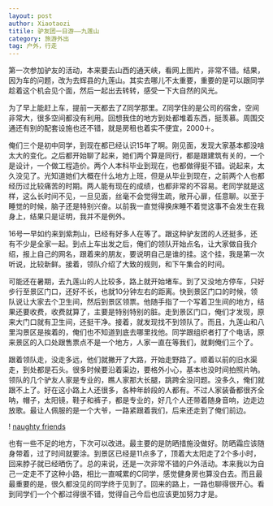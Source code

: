 ```yaml
---
layout: post
author: Xiaotaozi
titile: 驴友团一日游——九莲山
category: 旅游外出
tag: 户外，行走
---
```


第一次参加驴友的活动，本来要去山西的通天峡，看网上图片，非常不错。结果，因为车的问题，改为去辉县的九莲山。其实去哪儿不太重要，重要的是可以跟同学趁着这个机会见个面，然后一起出去转转，感受一下大自然的风光。

为了早上能赶上车，提前一天都去了Z同学那里。Z同学住的是公司的宿舍，空间非常大，很多空间都没有利用。回想我住的地方到处都堆着东西，挺羡慕。周围交通还有别的配套设施也还不错，就是房租也着实不便宜，2000＋。

俺们三个是初中同学，到现在都已经认识15年了啊。刚见面，发现大家基本都没啥太大的变化。之后都开始聊了起来，她们两个算是同行，都是跟建筑有关的，一个是设计，一个做工程造价。两个人本科毕业到现在，也都做得挺不错。说起来，太久没见了。光知道她们大概在什么地方上班，但是从毕业到现在，之前两个人也都经历过比较痛苦的时期。两人能有现在的成绩，也都非常的不容易。老同学就是这样，这么长时间不见，一旦见面，丝毫不会觉得生疏，敞开心扉，任意聊。以至于睡觉的时候，脑子还是特别兴奋。以前我一直觉得换床睡不着觉这事不会发生在我身上，结果只是证明，我并不是例外。

16号一早如约来到紫荆山，已经有好多人在等了。跟这种驴友团的人还挺多，还有不少是全家一起。到点上车出发之后，俺们的领队开始点名，让大家做自我介绍，报上自己的网名，跟着来的朋友，要说明自己是谁的挂。这个挂，我是第一次听说，比较新鲜。接着，领队介绍了大致的规则，和下午集合的时间。

可能还在暑期，去九莲山的人比较多，路上就开始堵车。到了又没地方停车，只好步行至景区门口，还好不长，也就10分钟左右的距离。快到景区门口的时候，领队说让大家去个卫生间，然后到景区领票。他随手指了一个写着卫生间的地方，结果还要收费，收费就算了，主要是特别特别的脏。走到景区门口，俺们才发现，原来大门口就有卫生间，还挺干净。接着，就发现找不到领队了。而且，九莲山和八里沟景区是挨着的，俺们也不知道到底去哪里找他。同学跟组织者打了个电话，原来景区的入口处跟售票点不是一个地方，人家一直在等我们，就剩俺们三个了。

跟着领队走，没走多远，他们就撇开了大路，开始走野路了。顺着以前的旧水渠走，到处都是石头。很多时候要沿着渠边，要格外小心，基本也没时间拍照片呐。领队的几个驴友人家是专业的，瞧人家那大长腿，跳跨全没问题。没多久，俺们就跟不上了。好在这小路上人还很多，各种年龄段的人都有。不过人家装备都很齐全呐，帽子，太阳镜，鞋子和裤子，都是专业的，好几个人还带着随身音响，边走边放歌。最让人佩服的是一个大爷，一路紧跟着我们，后来还走到了俺们前边。

! [naughty friends](http://photo.weibo.com/3206499230/talbum/detail/photo_id/3876873245107011)

也有一些不足的地方，下次可以改进。最主要的是防晒措施没做好。防晒霜应该随身带着，过了时间就要涂。到景区已经是11点多了，顶着大太阳走了2个多小时，回来脖子就已经晒伤了。总的来说，还是一次非常不错的户外活动。本来我以为自己一定走不了这种小路，相比一直喊累的C同学，感觉健身房也算没白去。而且最最重要的是，很久都没见的同学终于见到了。回来的路上，一路也聊得很开心。看到同学们一个个都过得很不错，觉得自己今后也应该更加努力才是。






